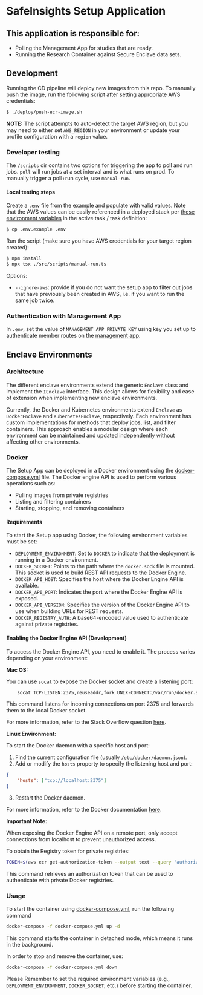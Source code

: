 # SafeInsights Setup Application

## This application is responsible for:

- Polling the Management App for studies that are ready.
- Running the Research Container against Secure Enclave data sets.

## Development

Running the CD pipeline will deploy new images from this repo. To manually push the image, run the following script after setting appropriate AWS credentials:

```bash
$ ./deploy/push-ecr-image.sh
```

**NOTE:** The script attempts to auto-detect the target AWS region, but you may need to either set `AWS_REGION` in your environment or update your profile configuration with a `region` value.

### Developer testing

The `/scripts` dir contains two options for triggering the app to poll and run jobs. `poll` will run jobs at a set interval and is what runs on prod. To manually trigger a poll+run cycle, use `manual-run`.

#### Local testing steps

Create a `.env` file from the example and populate with valid values. Note that the AWS values can be easily referenced in a deployed stack per [these environment variables](https://github.com/safeinsights/iac/blob/601155a55785996f736b0ed207945a9535c19371/secure-enclave/stack.ts#L273-L276) in the active task / task definition:

```bash
$ cp .env.example .env
```

Run the script (make sure you have AWS credentials for your target region created):

```bash
$ npm install
$ npx tsx ./src/scripts/manual-run.ts
```

Options:

- `--ignore-aws`: provide if you do not want the setup app to filter out jobs that have previously been created in AWS, i.e. if you want to run the same job twice.

### Authentication with Management App

In `.env`, set the value of `MANAGEMENT_APP_PRIVATE_KEY` using key you set up to authenticate member routes on the [management app](https://github.com/safeinsights/management-app?tab=readme-ov-file#enclave-api-routes).

## Enclave Environments

### Architecture

The different enclave environments extend the generic `Enclave` class and implement the `IEnclave` interface. This design allows for flexibility and ease of extension when implementing new enclave environments.

Currently, the Docker and Kubernetes environments extend `Enclave` as `DockerEnclave` and `KubernetesEnclave`, respectively. Each environment has custom implementations for methods that deploy jobs, list, and filter containers. This approach enables a modular design where each environment can be maintained and updated independently without affecting other environments.

### Docker

The Setup App can be deployed in a Docker environment using the [docker-compose.yml](docker-compose.yml) file. The Docker engine API is used to perform various operations such as:

- Pulling images from private registries
- Listing and filtering containers
- Starting, stopping, and removing containers

#### Requirements

To start the Setup app using Docker, the following environment variables must be set:

- `DEPLOYMENT_ENVIRONMENT`: Set to `DOCKER` to indicate that the deployment is running in a Docker environment.
- `DOCKER_SOCKET`: Points to the path where the `docker.sock` file is mounted. This socket is used to build REST API requests to the Docker Engine.
- `DOCKER_API_HOST`: Specifies the host where the Docker Engine API is available.
- `DOCKER_API_PORT`: Indicates the port where the Docker Engine API is exposed.
- `DOCKER_API_VERSION`: Specifies the version of the Docker Engine API to use when building URLs for REST requests.
- `DOCKER_REGISTRY_AUTH`: A base64-encoded value used to authenticate against private registries.

#### Enabling the Docker Engine API (Development)

To access the Docker Engine API, you need to enable it. The process varies depending on your environment:

**Mac OS:**

You can use `socat` to expose the Docker socket and create a listening port:

```bash
    socat TCP-LISTEN:2375,reuseaddr,fork UNIX-CONNECT:/var/run/docker.sock
```

This command listens for incoming connections on port 2375 and forwards them to the local Docker socket.

For more information, refer to the Stack Overflow question [here](https://stackoverflow.com/questions/39411126/access-docker-daemon-remote-api-on-docker-for-mac).

**Linux Environment:**

To start the Docker daemon with a specific host and port:

1. Find the current configuration file (usually `/etc/docker/daemon.json`).
2. Add or modify the `hosts` property to specify the listening host and port:

```json
{
    "hosts": ["tcp://localhost:2375"]
}
```

3. Restart the Docker daemon.

For more information, refer to the Docker documentation [here](https://docs.docker.com/engine/daemon/remote-access/).

**Important Note:**

When exposing the Docker Engine API on a remote port, only accept connections from localhost to prevent unauthorized access.

To obtain the Registry token for private registries:

```bash
TOKEN=$(aws ecr get-authorization-token --output text --query 'authorizationData[].authorizationToken')
```

This command retrieves an authorization token that can be used to authenticate with private Docker registries.

### Usage

To start the container using [docker-compose.yml](docker-compose.yml), run the following command

```bash
docker-compose -f docker-compose.yml up -d
```

This command starts the container in detached mode, which means it runs in the background.

In order to stop and remove the container, use:

```bash
docker-compose -f docker-compose.yml down
```

Please Remember to set the required environment variables (e.g., `DEPLOYMENT_ENVIRONMENT`, `DOCKER_SOCKET`, etc.) before starting the container.
